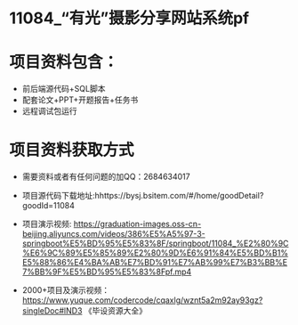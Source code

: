 #  11084_“有光”摄影分享网站系统pf
 
# 项目资料包含：
* 前后端源代码+SQL脚本
* 配套论文+PPT+开题报告+任务书
* 远程调试包运行

# 项目资料获取方式
* 需要资料或者有任何问题的加QQ：2684634017
* 项目源代码下载地址:hhttps://bysj.bsitem.com/#/home/goodDetail?goodId=11084

* 项目演示视频:  https://graduation-images.oss-cn-beijing.aliyuncs.com/videos/386%E5%A5%97-3-springboot%E5%BD%95%E5%83%8F/springboot/11084_%E2%80%9C%E6%9C%89%E5%85%89%E2%80%9D%E6%91%84%E5%BD%B1%E5%88%86%E4%BA%AB%E7%BD%91%E7%AB%99%E7%B3%BB%E7%BB%9F%E5%BD%95%E5%83%8Fpf.mp4


* 2000+项目及演示视频：https://www.yuque.com/codercode/cqaxlg/wznt5a2m92ay93gz?singleDoc#lND3 《毕设资源大全》






